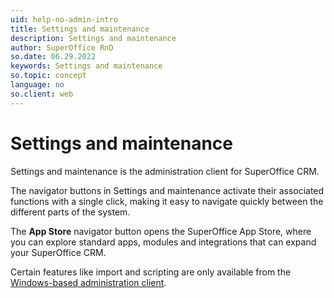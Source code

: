 ```yaml
---
uid: help-no-admin-intro
title: Settings and maintenance
description: Settings and maintenance
author: SuperOffice RnD
so.date: 06.29.2022
keywords: Settings and maintenance
so.topic: concept
language: no
so.client: web
---
```


# Settings and maintenance

Settings and maintenance is the administration client for SuperOffice CRM.

The navigator buttons in Settings and maintenance activate their associated functions with a single click, making it easy to navigate quickly between the different parts of the system.

The **App Store** navigator button opens the SuperOffice App Store, where you can explore standard apps, modules and integrations that can expand your SuperOffice CRM.

Certain features like import and scripting are only available from the [Windows-based administration client][1].

<!-- Referenced links -->
[1]: ../../onsite/win-client/learn/index.md

<!-- Referenced images -->

